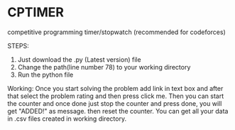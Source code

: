 # CPTIMER
competitive programming timer/stopwatch (recommended for codeforces)

STEPS:
1. Just download the .py (Latest version) file
2. Change the path(line number 78) to your working directory
3. Run the python file 


Working:
Once you start solving the problem add link in text box and after that select the problem rating and then press click me. Then you can start the counter and once done just stop the counter and press done, you will get "ADDED!" as message. then reset the counter.
You can get all your data in .csv files created in working directory.
